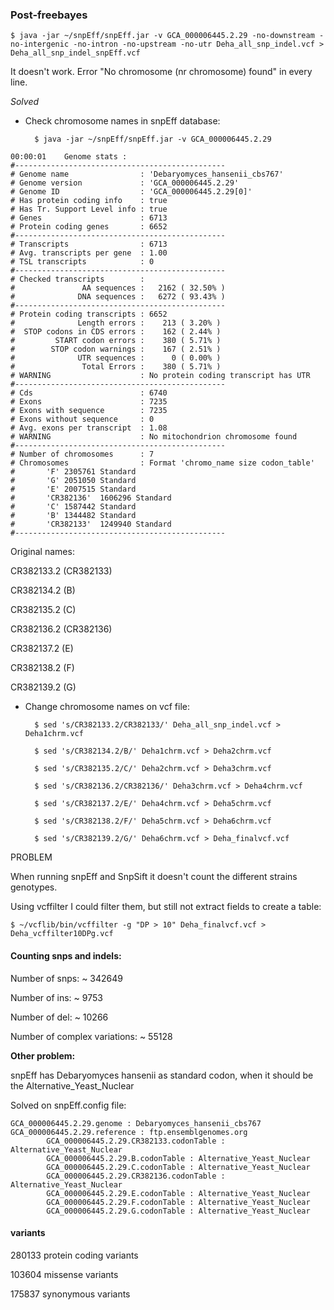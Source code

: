 ### Post-freebayes


	$ java -jar ~/snpEff/snpEff.jar -v GCA_000006445.2.29 -no-downstream -no-intergenic -no-intron -no-upstream -no-utr Deha_all_snp_indel.vcf > Deha_all_snp_indel_snpEff.vcf

It doesn't work. Error "No chromosome (nr chromosome) found" in every line.

*Solved*

- Check chromosome names in snpEff database:

		$ java -jar ~/snpEff/snpEff.jar -v GCA_000006445.2.29


```
00:00:01	Genome stats :
#-----------------------------------------------
# Genome name                : 'Debaryomyces_hansenii_cbs767'
# Genome version             : 'GCA_000006445.2.29'
# Genome ID                  : 'GCA_000006445.2.29[0]'
# Has protein coding info    : true
# Has Tr. Support Level info : true
# Genes                      : 6713
# Protein coding genes       : 6652
#-----------------------------------------------
# Transcripts                : 6713
# Avg. transcripts per gene  : 1.00
# TSL transcripts            : 0
#-----------------------------------------------
# Checked transcripts        : 
#               AA sequences :   2162 ( 32.50% )
#              DNA sequences :   6272 ( 93.43% )
#-----------------------------------------------
# Protein coding transcripts : 6652
#              Length errors :    213 ( 3.20% )
#  STOP codons in CDS errors :    162 ( 2.44% )
#         START codon errors :    380 ( 5.71% )
#        STOP codon warnings :    167 ( 2.51% )
#              UTR sequences :      0 ( 0.00% )
#               Total Errors :    380 ( 5.71% )
# WARNING                    : No protein coding transcript has UTR
#-----------------------------------------------
# Cds                        : 6740
# Exons                      : 7235
# Exons with sequence        : 7235
# Exons without sequence     : 0
# Avg. exons per transcript  : 1.08
# WARNING                    : No mitochondrion chromosome found
#-----------------------------------------------
# Number of chromosomes      : 7
# Chromosomes                : Format 'chromo_name size codon_table'
#		'F'	2305761	Standard
#		'G'	2051050	Standard
#		'E'	2007515	Standard
#		'CR382136'	1606296	Standard
#		'C'	1587442	Standard
#		'B'	1344482	Standard
#		'CR382133'	1249940	Standard
#-----------------------------------------------
```

Original names:

CR382133.2 (CR382133)

CR382134.2 (B)

CR382135.2 (C)

CR382136.2 (CR382136)

CR382137.2 (E)

CR382138.2 (F)

CR382139.2 (G)

- Change chromosome names on vcf file:


		$ sed 's/CR382133.2/CR382133/' Deha_all_snp_indel.vcf > Deha1chrm.vcf
	
		$ sed 's/CR382134.2/B/' Deha1chrm.vcf > Deha2chrm.vcf

		$ sed 's/CR382135.2/C/' Deha2chrm.vcf > Deha3chrm.vcf

		$ sed 's/CR382136.2/CR382136/' Deha3chrm.vcf > Deha4chrm.vcf

		$ sed 's/CR382137.2/E/' Deha4chrm.vcf > Deha5chrm.vcf

		$ sed 's/CR382138.2/F/' Deha5chrm.vcf > Deha6chrm.vcf

		$ sed 's/CR382139.2/G/' Deha6chrm.vcf > Deha_finalvcf.vcf


PROBLEM

When running snpEff and SnpSift it doesn't count the different strains genotypes. 

Using vcffilter I could filter them, but still not extract fields to create a table:

	$ ~/vcflib/bin/vcffilter -g "DP > 10" Deha_finalvcf.vcf > Deha_vcffilter10DPg.vcf


#### Counting snps and indels:

Number of snps: ~ 342649

Number of ins: ~ 9753

Number of del: ~ 10266

Number of complex variations: ~ 55128


**Other problem:**

snpEff has Debaryomyces hansenii as standard codon, when it should be the Alternative_Yeast_Nuclear

Solved on snpEff.config file:

```
GCA_000006445.2.29.genome : Debaryomyces_hansenii_cbs767
GCA_000006445.2.29.reference : ftp.ensemblgenomes.org
        GCA_000006445.2.29.CR382133.codonTable : Alternative_Yeast_Nuclear
        GCA_000006445.2.29.B.codonTable : Alternative_Yeast_Nuclear
        GCA_000006445.2.29.C.codonTable : Alternative_Yeast_Nuclear
        GCA_000006445.2.29.CR382136.codonTable : Alternative_Yeast_Nuclear
        GCA_000006445.2.29.E.codonTable : Alternative_Yeast_Nuclear
        GCA_000006445.2.29.F.codonTable : Alternative_Yeast_Nuclear
        GCA_000006445.2.29.G.codonTable : Alternative_Yeast_Nuclear
```


#### variants

280133 protein coding variants

103604 missense variants

175837 synonymous variants
